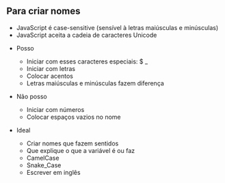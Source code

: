 ## Para criar nomes 

* JavaScript é case-sensitive (sensível à letras maiúsculas e minúsculas)
* JavaScript aceita a cadeia de caracteres Unicode

- Posso 
    * Iniciar com esses caracteres especiais: $ _ 
    * Iniciar com letras 
    * Colocar acentos 
    * Letras maiúsculas e minúsculas fazem diferença 

- Não posso 
    * Iniciar com números 
    * Colocar espaços vazios no nome

- Ideal 
    * Criar nomes que fazem sentidos 
    * Que explique o que a variável é ou faz
    * CamelCase
    * Snake_Case
    * Escrever em inglês


